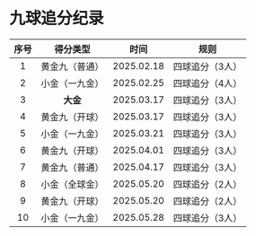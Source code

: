 # 九球追分纪录

| 序号 |    得分类型    |    时间        |      规则       |
| :--: | :-----------: | :------------: | :-------------: |
| 1    | 黄金九（普通） | 2025.02.18     | 四球追分（3人）  |
| 2    | 小金（一九金） | 2025.02.25     | 四球追分（4人）  |
| 3    | **大金**      | 2025.03.17     | 四球追分（3人）  |
| 4    | 黄金九（开球） | 2025.03.17     | 四球追分（3人）  |
| 5    | 小金（一九金） | 2025.03.21     | 四球追分（3人）  |
| 6    | 黄金九（开球） | 2025.04.01     | 四球追分（3人）  |
| 7    | 黄金九（普通） | 2025.04.17     | 四球追分（3人）  |
| 8    | 小金（全球金） | 2025.05.20     | 四球追分（2人）  |
| 9    | 黄金九（开球） | 2025.05.20     | 四球追分（2人）  |
| 10   | 小金（一九金） | 2025.05.28     | 四球追分（3人）  |